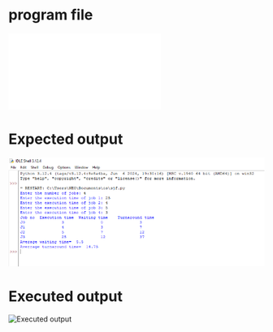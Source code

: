# program file
![program file](sjf.py)
# Expected output
![Expected output](Expectedoutput.png)
# Executed output
![Executed output](Executedoutput.png)
